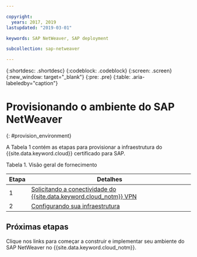 ```yaml
---

copyright:
  years: 2017, 2019
lastupdated: "2019-03-01"

keywords: SAP NetWeaver, SAP deployment

subcollection: sap-netweaver

---
```


{:shortdesc: .shortdesc}
{:codeblock: .codeblock}
{:screen: .screen}
{:new_window: target="_blank"}
{:pre: .pre}
{:table: .aria-labeledby="caption"}


# Provisionando o ambiente do SAP NetWeaver
{: #provision_environment}

A Tabela 1 contém as etapas para provisionar a infraestrutura do {{site.data.keyword.cloud}} certificado para SAP.

Tabela 1. Visão geral de fornecimento

| Etapa | Detalhes |
| --- | --- |
| 1 | [Solicitando a conectividade do {{site.data.keyword.cloud_notm}} VPN](/docs/infrastructure/sap-netweaver?topic=sap-netweaver-request_vpn_connect#request_vpn_connect) |
| 2 | [Configurando sua infraestrutura](/docs/infrastructure/sap-netweaver?topic=sap-netweaver-set_up_infrastructure#set_up_infrastructure) |

## Próximas etapas

Clique nos links para começar a construir e implementar seu ambiente do SAP NetWeaver no {{site.data.keyword.cloud_notm}}.
